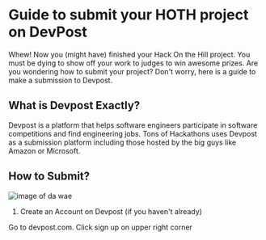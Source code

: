 # Guide to submit your HOTH project on DevPost

Whew! Now you (might have) finished your Hack On the Hill project. You must be dying to show off your work to judges to win awesome prizes. Are you wondering how to submit your project? Don't worry, here is a guide to make a submission to Devpost.

## What is Devpost Exactly? 

Devpost is a platform that helps software engineers participate in software competitions and find engineering jobs. Tons of Hackathons uses Devpost as a submission platform including those hosted by the big guys like Amazon or Microsoft.

## How to Submit?

![image of da wae](https://i.imgflip.com/22gaby.jpg)

1. Create an Account on Devpost (if you haven't already)

Go to devpost.com. Click sign up on upper right corner



